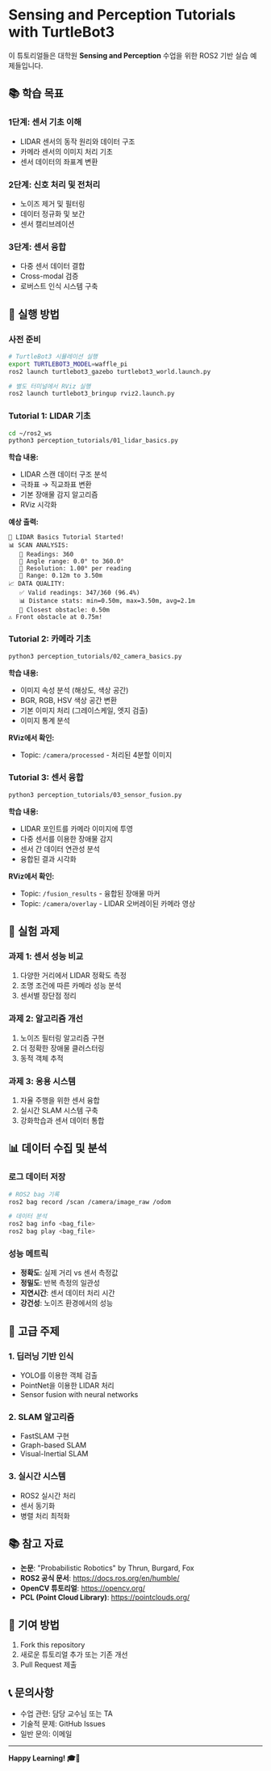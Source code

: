 # Sensing and Perception Tutorials with TurtleBot3

이 튜토리얼들은 대학원 **Sensing and Perception** 수업을 위한 ROS2 기반 실습 예제들입니다.

## 📚 학습 목표

### 1단계: 센서 기초 이해
- LIDAR 센서의 동작 원리와 데이터 구조
- 카메라 센서의 이미지 처리 기초
- 센서 데이터의 좌표계 변환

### 2단계: 신호 처리 및 전처리  
- 노이즈 제거 및 필터링
- 데이터 정규화 및 보간
- 센서 캘리브레이션

### 3단계: 센서 융합
- 다중 센서 데이터 결합
- Cross-modal 검증
- 로버스트 인식 시스템 구축

## 🚀 실행 방법

### 사전 준비
```bash
# TurtleBot3 시뮬레이션 실행
export TURTLEBOT3_MODEL=waffle_pi
ros2 launch turtlebot3_gazebo turtlebot3_world.launch.py

# 별도 터미널에서 RViz 실행
ros2 launch turtlebot3_bringup rviz2.launch.py
```

### Tutorial 1: LIDAR 기초
```bash
cd ~/ros2_ws
python3 perception_tutorials/01_lidar_basics.py
```
**학습 내용:**
- LIDAR 스캔 데이터 구조 분석
- 극좌표 → 직교좌표 변환  
- 기본 장애물 감지 알고리즘
- RViz 시각화

**예상 출력:**
```
📡 LIDAR Basics Tutorial Started!
📊 SCAN ANALYSIS:
   📐 Readings: 360
   📏 Angle range: 0.0° to 360.0°
   🎯 Resolution: 1.00° per reading
   📡 Range: 0.12m to 3.50m
📈 DATA QUALITY:
   ✅ Valid readings: 347/360 (96.4%)
   📊 Distance stats: min=0.50m, max=3.50m, avg=2.1m
   🎯 Closest obstacle: 0.50m
⚠️ Front obstacle at 0.75m!
```

### Tutorial 2: 카메라 기초
```bash
python3 perception_tutorials/02_camera_basics.py
```
**학습 내용:**
- 이미지 속성 분석 (해상도, 색상 공간)
- BGR, RGB, HSV 색상 공간 변환
- 기본 이미지 처리 (그레이스케일, 엣지 검출)
- 이미지 통계 분석

**RViz에서 확인:**
- Topic: `/camera/processed` - 처리된 4분할 이미지

### Tutorial 3: 센서 융합
```bash  
python3 perception_tutorials/03_sensor_fusion.py
```
**학습 내용:**
- LIDAR 포인트를 카메라 이미지에 투영
- 다중 센서를 이용한 장애물 감지
- 센서 간 데이터 연관성 분석
- 융합된 결과 시각화

**RViz에서 확인:**
- Topic: `/fusion_results` - 융합된 장애물 마커
- Topic: `/camera/overlay` - LIDAR 오버레이된 카메라 영상

## 🔬 실험 과제

### 과제 1: 센서 성능 비교
1. 다양한 거리에서 LIDAR 정확도 측정
2. 조명 조건에 따른 카메라 성능 분석  
3. 센서별 장단점 정리

### 과제 2: 알고리즘 개선
1. 노이즈 필터링 알고리즘 구현
2. 더 정확한 장애물 클러스터링
3. 동적 객체 추적

### 과제 3: 응용 시스템
1. 자율 주행을 위한 센서 융합
2. 실시간 SLAM 시스템 구축
3. 강화학습과 센서 데이터 통합

## 📊 데이터 수집 및 분석

### 로그 데이터 저장
```bash
# ROS2 bag 기록
ros2 bag record /scan /camera/image_raw /odom

# 데이터 분석
ros2 bag info <bag_file>
ros2 bag play <bag_file>
```

### 성능 메트릭
- **정확도**: 실제 거리 vs 센서 측정값
- **정밀도**: 반복 측정의 일관성  
- **지연시간**: 센서 데이터 처리 시간
- **강건성**: 노이즈 환경에서의 성능

## 🎯 고급 주제

### 1. 딥러닝 기반 인식
- YOLO를 이용한 객체 검출
- PointNet을 이용한 LIDAR 처리
- Sensor fusion with neural networks

### 2. SLAM 알고리즘
- FastSLAM 구현
- Graph-based SLAM
- Visual-Inertial SLAM

### 3. 실시간 시스템
- ROS2 실시간 처리
- 센서 동기화
- 병렬 처리 최적화

## 📚 참고 자료

- **논문**: "Probabilistic Robotics" by Thrun, Burgard, Fox
- **ROS2 공식 문서**: https://docs.ros.org/en/humble/
- **OpenCV 튜토리얼**: https://opencv.org/
- **PCL (Point Cloud Library)**: https://pointclouds.org/

## 🤝 기여 방법

1. Fork this repository
2. 새로운 튜토리얼 추가 또는 기존 개선
3. Pull Request 제출

## 📞 문의사항

- 수업 관련: 담당 교수님 또는 TA
- 기술적 문제: GitHub Issues
- 일반 문의: 이메일

---
**Happy Learning! 🎓🤖**